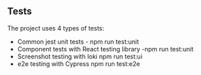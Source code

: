 ## Tests

The project uses 4 types of tests:

- Common jest unit tests - npm run test:unit
- Component tests with React testing library -npm run test:unit
- Screenshot testing with loki npm run test:ui
- e2e testing with Cypress npm run test:e2e
